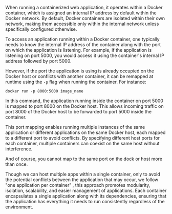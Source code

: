 
When running a containerized web application, it operates within a Docker container, which is assigned an internal IP address by default within the Docker network. By default, Docker containers are isolated within their own network, making them accessible only within the internal network unless specifically configured otherwise.

To access an application running within a Docker container, one typically needs to know the internal IP address of the container along with the port on which the application is listening. For example, if the application is listening on port 5000, you would access it using the container's internal IP address followed by port 5000.

However, if the port the application is using is already occupied on the Docker host or conflicts with another container, it can be remapped at runtime using the `-p` flag when running the container. For instance:

```
docker run -p 8000:5000 image_name
```

In this command, the application running inside the container on port 5000 is mapped to port 8000 on the Docker host. This allows incoming traffic on port 8000 of the Docker host to be forwarded to port 5000 inside the container.

This port mapping enables running multiple instances of the same application or different applications on the same Docker host, each mapped to a different port to avoid conflicts. By specifying different host ports for each container, multiple containers can coexist on the same host without interference.

And of course, you cannot map to the same port on the dock or host more than once.

Though we can host multiple apps within a single container, only to avoid the potential conflicts between the application that may occur, we follow "one application per container" , this approach promotes modularity, isolation, scalability, and easier management of applications. Each container encapsulates a single application along with its dependencies, ensuring that the application has everything it needs to run consistently regardless of the environment.

